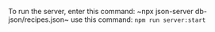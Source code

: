 To run the server, enter this command: ~npx json-server db-json/recipes.json~ 
use this command: `npm run server:start`